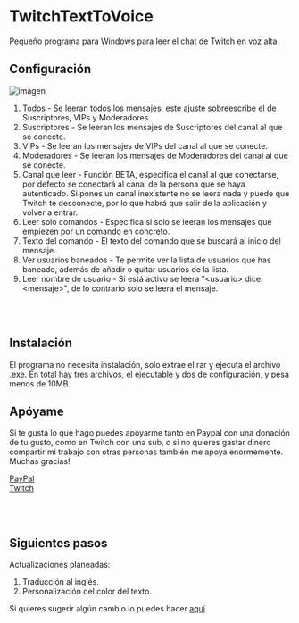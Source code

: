 # TwitchTextToVoice

Pequeño programa para Windows para leer el chat de Twitch en voz alta.
<br>

## Configuración

![imagen](https://i.imgur.com/kqQFamQ.png)

  1. Todos - Se leeran todos los mensajes, este ajuste sobreescribe el de Suscriptores, VIPs y Moderadores.
  2. Suscriptores - Se leeran los mensajes de Suscriptores del canal al que se conecte.
  3. VIPs - Se leeran los mensajes de VIPs del canal al que se conecte.
  4. Moderadores - Se leeran los mensajes de Moderadores del canal al que se conecte.
  5. Canal que leer - Función BETA, especifica el canal al que conectarse, por defecto se conectará al canal de la persona que se haya autenticado. Si pones un canal inexistente no se leera nada y puede que Twitch te desconecte, por lo que habrá que salir de la aplicación y volver a entrar.
  6. Leer solo comandos - Especifica si solo se leeran los mensajes que empiezen por un comando en concreto.
  7. Texto del comando - El texto del comando que se buscará al inicio del mensaje.
  8. Ver usuarios baneados - Te permite ver la lista de usuarios que has baneado, además de añadir o quitar usuarios de la lista.
  9. Leer nombre de usuario - Si está activo se leera "\<usuario\> dice: \<mensaje\>", de lo contrario solo se leera el mensaje.

   <br><br>
## Instalación

El programa no necesita instalación, solo extrae el rar y ejecuta el archivo .exe.
En total hay tres archivos, el ejecutable y dos de configuración, y pesa menos de 10MB.

## Apóyame

Si te gusta lo que hago puedes apoyarme tanto en Paypal con una donación de tu gusto, como en Twitch con una sub, o si no quieres gastar dinero compartir mi trabajo con otras personas también me apoya enormemente. Muchas gracias!

[PayPal](https://paypal.me/tonitetelol)
<br>
[Twitch](https://www.twitch.tv/tonitete)

<br><br>
## Siguientes pasos

Actualizaciones planeadas:
1. Traducción al inglés.
2. Personalización del color del texto.


Si quieres sugerir algún cambio lo puedes hacer [aquí](https://github.com/Tonitete/TwitchTextToVoice/issues).

